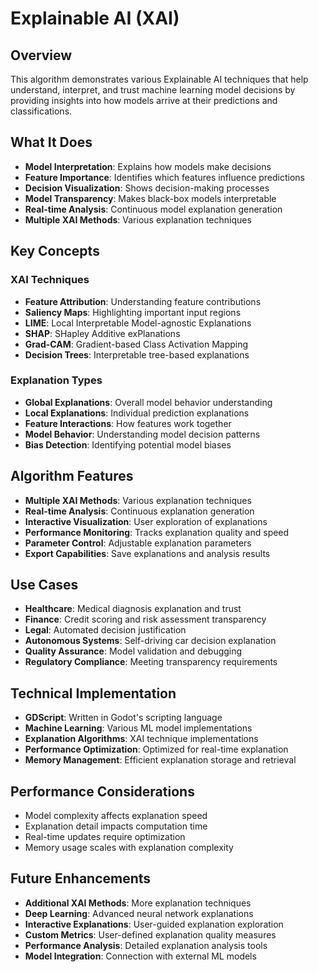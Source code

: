 # Explainable AI (XAI)

## Overview
This algorithm demonstrates various Explainable AI techniques that help understand, interpret, and trust machine learning model decisions by providing insights into how models arrive at their predictions and classifications.

## What It Does
- **Model Interpretation**: Explains how models make decisions
- **Feature Importance**: Identifies which features influence predictions
- **Decision Visualization**: Shows decision-making processes
- **Model Transparency**: Makes black-box models interpretable
- **Real-time Analysis**: Continuous model explanation generation
- **Multiple XAI Methods**: Various explanation techniques

## Key Concepts

### XAI Techniques
- **Feature Attribution**: Understanding feature contributions
- **Saliency Maps**: Highlighting important input regions
- **LIME**: Local Interpretable Model-agnostic Explanations
- **SHAP**: SHapley Additive exPlanations
- **Grad-CAM**: Gradient-based Class Activation Mapping
- **Decision Trees**: Interpretable tree-based explanations

### Explanation Types
- **Global Explanations**: Overall model behavior understanding
- **Local Explanations**: Individual prediction explanations
- **Feature Interactions**: How features work together
- **Model Behavior**: Understanding model decision patterns
- **Bias Detection**: Identifying potential model biases

## Algorithm Features
- **Multiple XAI Methods**: Various explanation techniques
- **Real-time Analysis**: Continuous explanation generation
- **Interactive Visualization**: User exploration of explanations
- **Performance Monitoring**: Tracks explanation quality and speed
- **Parameter Control**: Adjustable explanation parameters
- **Export Capabilities**: Save explanations and analysis results

## Use Cases
- **Healthcare**: Medical diagnosis explanation and trust
- **Finance**: Credit scoring and risk assessment transparency
- **Legal**: Automated decision justification
- **Autonomous Systems**: Self-driving car decision explanation
- **Quality Assurance**: Model validation and debugging
- **Regulatory Compliance**: Meeting transparency requirements

## Technical Implementation
- **GDScript**: Written in Godot's scripting language
- **Machine Learning**: Various ML model implementations
- **Explanation Algorithms**: XAI technique implementations
- **Performance Optimization**: Optimized for real-time explanation
- **Memory Management**: Efficient explanation storage and retrieval

## Performance Considerations
- Model complexity affects explanation speed
- Explanation detail impacts computation time
- Real-time updates require optimization
- Memory usage scales with explanation complexity

## Future Enhancements
- **Additional XAI Methods**: More explanation techniques
- **Deep Learning**: Advanced neural network explanations
- **Interactive Explanations**: User-guided explanation exploration
- **Custom Metrics**: User-defined explanation quality measures
- **Performance Analysis**: Detailed explanation analysis tools
- **Model Integration**: Connection with external ML models

